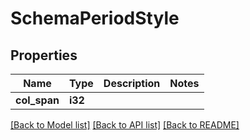 # SchemaPeriodStyle

## Properties

Name | Type | Description | Notes
------------ | ------------- | ------------- | -------------
**col_span** | **i32** |  | 

[[Back to Model list]](../README.md#documentation-for-models) [[Back to API list]](../README.md#documentation-for-api-endpoints) [[Back to README]](../README.md)


